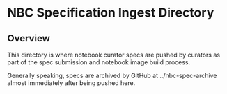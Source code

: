 # NBC Specification Ingest Directory

## Overview

This directory is where notebook curator specs are pushed by curators
as part of the spec submission and notebook image build process.

Generally speaking, specs are archived by GitHub at ../nbc-spec-archive
almost immediately after being pushed here.

